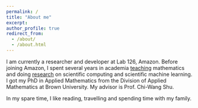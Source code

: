 ```yaml
---
permalink: /
title: "About me"
excerpt: 
author_profile: true
redirect_from: 
  - /about/
  - /about.html
---
```


I am currently a researcher and developer at Lab 126, Amazon. Before joining Amazon, I spent several years in academia [teaching](./teaching.md) mathematics and doing [research](./publication.md) on scientific computing and scientific machine learning. I got my PhD in Applied Mathematics from the Division of Applied Mathematics at Brown University. My advisor is Prof. Chi-Wang Shu. 

In my spare time, I like reading, travelling and spending time with my family.

